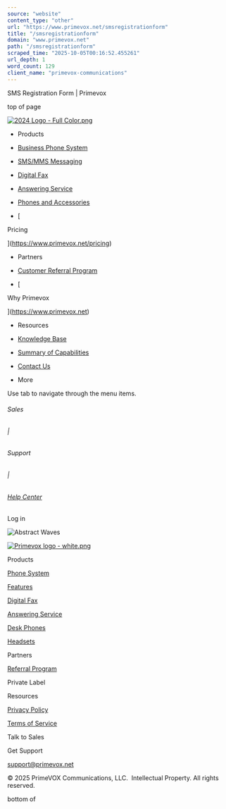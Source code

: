 ```yaml
---
source: "website"
content_type: "other"
url: "https://www.primevox.net/smsregistrationform"
title: "/smsregistrationform"
domain: "www.primevox.net"
path: "/smsregistrationform"
scraped_time: "2025-10-05T00:16:52.455261"
url_depth: 1
word_count: 129
client_name: "primevox-communications"
---
```


SMS Registration Form | Primevox

top of page

[![2024 Logo - Full Color.png](https://static.wixstatic.com/media/d382db_5433804d887b46469b298a3a1f205cc7~mv2.png/v1/fill/w_160,h_46,al_c,q_85,usm_0.66_1.00_0.01,enc_avif,quality_auto/2024%20Logo%20-%20Full%20Color.png)](https://www.primevox.net)

*   Products

*   [Business Phone System](https://www.primevox.net/business-phone-system)
*   [SMS/MMS Messaging](https://www.primevox.net/business-phone-system)
*   [Digital Fax](https://www.primevox.net/business-phone-system)
*   [Answering Service](https://www.primevox.net/answering-service)
*   [Phones and Accessories](https://www.primevox.net/phones-and-accessories)
*   [

Pricing

](https://www.primevox.net/pricing)
*   Partners

*   [Customer Referral Program](https://www.primevox.net/customer-referral-program)
*   [

Why Primevox

](https://www.primevox.net)
*   Resources

*   [Knowledge Base](https://support.primevox.net)
*   [Summary of Capabilities](https://www.primevox.net/_files/ugd/d382db_4dd5aecf9447441e807eede3254b6181.pdf)
*   [Contact Us](https://www.primevox.net/contact-us)
*   More

Use tab to navigate through the menu items.

###### Sales
###### |

###### Support
###### |

###### [Help Center](https://support.primevox.net)

Log in

![Abstract Waves ](https://static.wixstatic.com/media/11062b_17f38841cd734c97b747ab9a5913f94c~mv2.jpg/v1/fill/w_147,h_52,al_c,q_80,usm_0.66_1.00_0.01,blur_2,enc_avif,quality_auto/11062b_17f38841cd734c97b747ab9a5913f94c~mv2.jpg)

[![Primevox logo - white.png](https://static.wixstatic.com/media/d382db_6ee58805026e4ae6a00a8c32f6decb90~mv2.png/v1/fill/w_222,h_64,al_c,q_85,usm_0.66_1.00_0.01,enc_avif,quality_auto/Primevox%20logo%20-%20white.png)](https://www.primevox.net)

Products

[Phone System](https://www.primevox.net/business-phone-system)

[Features](https://www.primevox.net/business-phone-system)

[Digital Fax](https://www.primevox.net/business-phone-system)

[Answering Service](https://www.primevox.net/answering-service)

[Desk Phones](https://www.primevox.net/phones-and-accessories)

[Headsets](https://www.primevox.net/phones-and-accessories)

Partners

[Referral Program](https://www.primevox.net/customer-referral-program)

Private Label

Resources

[Privacy Policy](https://www.primevox.net/privacy)

[Terms of Service](https://www.primevox.net/termsofservice)

Talk to Sales

Get Support

[support@primevox.net](mailto:support@primevox.net)

© 2025 PrimeVOX Communications, LLC.  Intellectual Property. All rights reserved.

bottom of